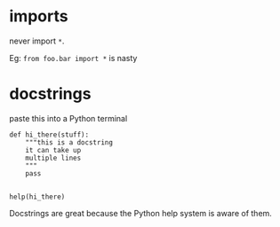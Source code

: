 # imports

never import `*`.

Eg: `from foo.bar import *` is nasty

# docstrings

paste this into a Python terminal

```
def hi_there(stuff):
    """this is a docstring
    it can take up
    multiple lines
    """
    pass


help(hi_there)
```

Docstrings are great because the Python help system is aware of them. 